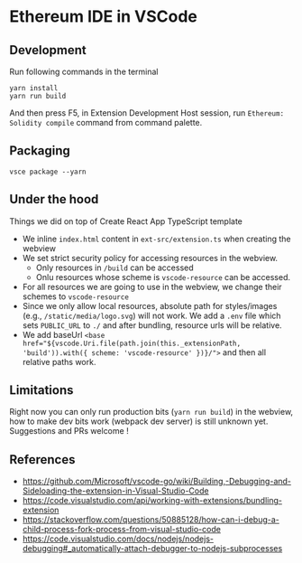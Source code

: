 # Ethereum IDE in VSCode

## Development

Run following commands in the terminal

```shell
yarn install
yarn run build
```
And then press F5, in Extension Development Host session, run `Ethereum: Solidity compile` command from command palette.

## Packaging
```
vsce package --yarn
```

## Under the hood

Things we did on top of Create React App TypeScript template

* We inline `index.html` content in `ext-src/extension.ts` when creating the webview
* We set strict security policy for accessing resources in the webview.
  * Only resources in `/build` can be accessed
  * Onlu resources whose scheme is `vscode-resource` can be accessed.
* For all resources we are going to use in the webview, we change their schemes to `vscode-resource`
* Since we only allow local resources, absolute path for styles/images (e.g., `/static/media/logo.svg`) will not work. We add a `.env` file which sets `PUBLIC_URL` to `./` and after bundling, resource urls will be relative.
* We add baseUrl `<base href="${vscode.Uri.file(path.join(this._extensionPath, 'build')).with({ scheme: 'vscode-resource' })}/">` and then all relative paths work.

## Limitations

Right now you can only run production bits (`yarn run build`) in the webview, how to make dev bits work (webpack dev server) is still unknown yet. Suggestions and PRs welcome !

## References
* https://github.com/Microsoft/vscode-go/wiki/Building,-Debugging-and-Sideloading-the-extension-in-Visual-Studio-Code
* https://code.visualstudio.com/api/working-with-extensions/bundling-extension
* https://stackoverflow.com/questions/50885128/how-can-i-debug-a-child-process-fork-process-from-visual-studio-code
* https://code.visualstudio.com/docs/nodejs/nodejs-debugging#_automatically-attach-debugger-to-nodejs-subprocesses